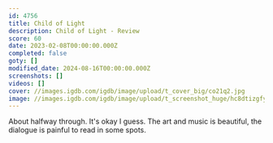 ```yaml
---
id: 4756
title: Child of Light
description: Child of Light - Review
score: 60
date: 2023-02-08T00:00:00.000Z
completed: false
goty: []
modified_date: 2024-08-16T00:00:00.000Z
screenshots: []
videos: []
cover: //images.igdb.com/igdb/image/upload/t_cover_big/co21q2.jpg
image: //images.igdb.com/igdb/image/upload/t_screenshot_huge/hc8dtizgfytrnz5ha9an.jpg
---
```

About halfway through. It's okay I guess. The art and music is beautiful, the dialogue is painful to read in some spots.